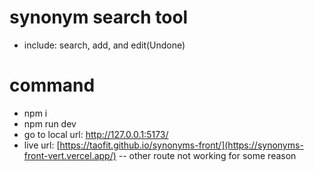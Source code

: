 # synonym search tool

- include: search, add, and edit(Undone)

# command
- npm i
- npm run dev
- go to local url: http://127.0.0.1:5173/
- live url: [https://taofit.github.io/synonyms-front/](https://synonyms-front-vert.vercel.app/) -- other route not working for some reason
